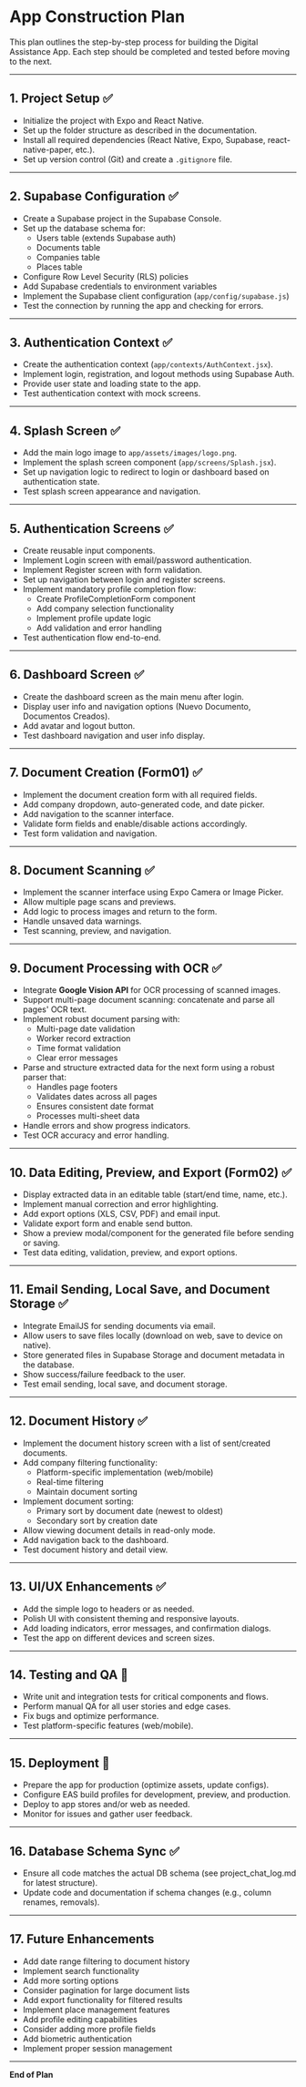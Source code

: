 # App Construction Plan

This plan outlines the step-by-step process for building the Digital Assistance App. Each step should be completed and tested before moving to the next.

---

## 1. Project Setup ✅
- Initialize the project with Expo and React Native.
- Set up the folder structure as described in the documentation.
- Install all required dependencies (React Native, Expo, Supabase, react-native-paper, etc.).
- Set up version control (Git) and create a `.gitignore` file.

---

## 2. Supabase Configuration ✅
- Create a Supabase project in the Supabase Console.
- Set up the database schema for:
  - Users table (extends Supabase auth)
  - Documents table
  - Companies table
  - Places table
- Configure Row Level Security (RLS) policies
- Add Supabase credentials to environment variables
- Implement the Supabase client configuration (`app/config/supabase.js`)
- Test the connection by running the app and checking for errors.

---

## 3. Authentication Context ✅
- Create the authentication context (`app/contexts/AuthContext.jsx`).
- Implement login, registration, and logout methods using Supabase Auth.
- Provide user state and loading state to the app.
- Test authentication context with mock screens.

---

## 4. Splash Screen ✅
- Add the main logo image to `app/assets/images/logo.png`.
- Implement the splash screen component (`app/screens/Splash.jsx`).
- Set up navigation logic to redirect to login or dashboard based on authentication state.
- Test splash screen appearance and navigation.

---

## 5. Authentication Screens ✅
- Create reusable input components.
- Implement Login screen with email/password authentication.
- Implement Register screen with form validation.
- Set up navigation between login and register screens.
- Implement mandatory profile completion flow:
  - Create ProfileCompletionForm component
  - Add company selection functionality
  - Implement profile update logic
  - Add validation and error handling
- Test authentication flow end-to-end.

---

## 6. Dashboard Screen ✅
- Create the dashboard screen as the main menu after login.
- Display user info and navigation options (Nuevo Documento, Documentos Creados).
- Add avatar and logout button.
- Test dashboard navigation and user info display.

---

## 7. Document Creation (Form01) ✅
- Implement the document creation form with all required fields.
- Add company dropdown, auto-generated code, and date picker.
- Add navigation to the scanner interface.
- Validate form fields and enable/disable actions accordingly.
- Test form validation and navigation.

---

## 8. Document Scanning ✅
- Implement the scanner interface using Expo Camera or Image Picker.
- Allow multiple page scans and previews.
- Add logic to process images and return to the form.
- Handle unsaved data warnings.
- Test scanning, preview, and navigation.

---

## 9. Document Processing with OCR ✅
- Integrate **Google Vision API** for OCR processing of scanned images.
- Support multi-page document scanning: concatenate and parse all pages' OCR text.
- Implement robust document parsing with:
  - Multi-page date validation
  - Worker record extraction
  - Time format validation
  - Clear error messages
- Parse and structure extracted data for the next form using a robust parser that:
  - Handles page footers
  - Validates dates across all pages
  - Ensures consistent date format
  - Processes multi-sheet data
- Handle errors and show progress indicators.
- Test OCR accuracy and error handling.

---

## 10. Data Editing, Preview, and Export (Form02) ✅
- Display extracted data in an editable table (start/end time, name, etc.).
- Implement manual correction and error highlighting.
- Add export options (XLS, CSV, PDF) and email input.
- Validate export form and enable send button.
- Show a preview modal/component for the generated file before sending or saving.
- Test data editing, validation, preview, and export options.

---

## 11. Email Sending, Local Save, and Document Storage ✅
- Integrate EmailJS for sending documents via email.
- Allow users to save files locally (download on web, save to device on native).
- Store generated files in Supabase Storage and document metadata in the database.
- Show success/failure feedback to the user.
- Test email sending, local save, and document storage.

---

## 12. Document History ✅
- Implement the document history screen with a list of sent/created documents.
- Add company filtering functionality:
  - Platform-specific implementation (web/mobile)
  - Real-time filtering
  - Maintain document sorting
- Implement document sorting:
  - Primary sort by document date (newest to oldest)
  - Secondary sort by creation date
- Allow viewing document details in read-only mode.
- Add navigation back to the dashboard.
- Test document history and detail view.

---

## 13. UI/UX Enhancements ✅
- Add the simple logo to headers or as needed.
- Polish UI with consistent theming and responsive layouts.
- Add loading indicators, error messages, and confirmation dialogs.
- Test the app on different devices and screen sizes.

---

## 14. Testing and QA 🔄
- Write unit and integration tests for critical components and flows.
- Perform manual QA for all user stories and edge cases.
- Fix bugs and optimize performance.
- Test platform-specific features (web/mobile).

---

## 15. Deployment 🔄
- Prepare the app for production (optimize assets, update configs).
- Configure EAS build profiles for development, preview, and production.
- Deploy to app stores and/or web as needed.
- Monitor for issues and gather user feedback.

---

## 16. Database Schema Sync ✅
- Ensure all code matches the actual DB schema (see project_chat_log.md for latest structure).
- Update code and documentation if schema changes (e.g., column renames, removals).

---

## 17. Future Enhancements
- Add date range filtering to document history
- Implement search functionality
- Add more sorting options
- Consider pagination for large document lists
- Add export functionality for filtered results
- Implement place management features
- Add profile editing capabilities
- Consider adding more profile fields
- Add biometric authentication
- Implement proper session management

---

**End of Plan**
